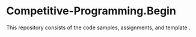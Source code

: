 # Competitive-Programming.Begin
This repository consists of the code samples, assignments, and template .
